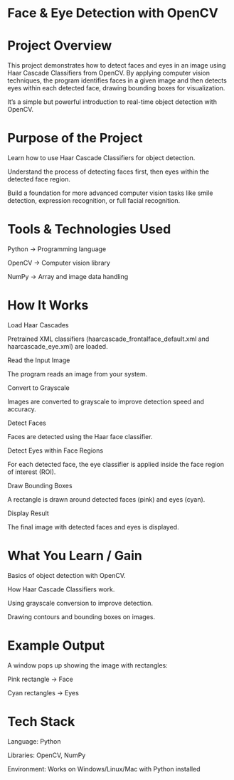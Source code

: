 # Face & Eye Detection with OpenCV
# Project Overview

This project demonstrates how to detect faces and eyes in an image using Haar Cascade Classifiers from OpenCV.
By applying computer vision techniques, the program identifies faces in a given image and then detects eyes within each detected face, drawing bounding boxes for visualization.

It’s a simple but powerful introduction to real-time object detection with OpenCV.

#  Purpose of the Project

Learn how to use Haar Cascade Classifiers for object detection.

Understand the process of detecting faces first, then eyes within the detected face region.

Build a foundation for more advanced computer vision tasks like smile detection, expression recognition, or full facial recognition.

# Tools & Technologies Used

Python → Programming language

OpenCV → Computer vision library

NumPy → Array and image data handling

#  How It Works

Load Haar Cascades

Pretrained XML classifiers (haarcascade_frontalface_default.xml and haarcascade_eye.xml) are loaded.

Read the Input Image

The program reads an image from your system.

Convert to Grayscale

Images are converted to grayscale to improve detection speed and accuracy.

Detect Faces

Faces are detected using the Haar face classifier.

Detect Eyes within Face Regions

For each detected face, the eye classifier is applied inside the face region of interest (ROI).

Draw Bounding Boxes

A rectangle is drawn around detected faces (pink) and eyes (cyan).

Display Result

The final image with detected faces and eyes is displayed.

# What You Learn / Gain

Basics of object detection with OpenCV.

How Haar Cascade Classifiers work.

Using grayscale conversion to improve detection.

Drawing contours and bounding boxes on images.

# Example Output

A window pops up showing the image with rectangles:

Pink rectangle → Face

Cyan rectangles → Eyes

#  Tech Stack

Language: Python

Libraries: OpenCV, NumPy

Environment: Works on Windows/Linux/Mac with Python installed

